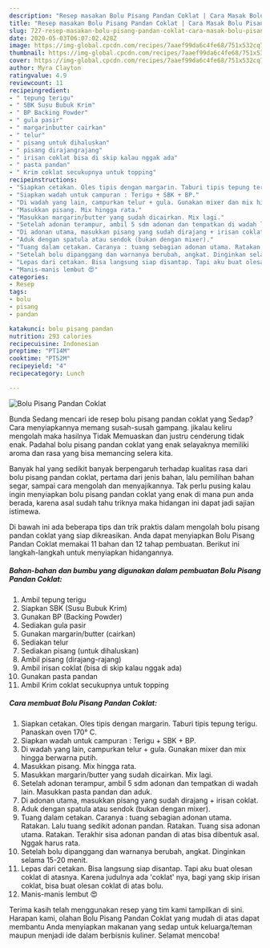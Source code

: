 ```yaml
---
description: "Resep masakan Bolu Pisang Pandan Coklat | Cara Masak Bolu Pisang Pandan Coklat Yang Enak Dan Lezat"
title: "Resep masakan Bolu Pisang Pandan Coklat | Cara Masak Bolu Pisang Pandan Coklat Yang Enak Dan Lezat"
slug: 727-resep-masakan-bolu-pisang-pandan-coklat-cara-masak-bolu-pisang-pandan-coklat-yang-enak-dan-lezat
date: 2020-05-03T06:07:02.428Z
image: https://img-global.cpcdn.com/recipes/7aaef99da6c4fe68/751x532cq70/bolu-pisang-pandan-coklat-foto-resep-utama.jpg
thumbnail: https://img-global.cpcdn.com/recipes/7aaef99da6c4fe68/751x532cq70/bolu-pisang-pandan-coklat-foto-resep-utama.jpg
cover: https://img-global.cpcdn.com/recipes/7aaef99da6c4fe68/751x532cq70/bolu-pisang-pandan-coklat-foto-resep-utama.jpg
author: Myra Clayton
ratingvalue: 4.9
reviewcount: 11
recipeingredient:
- " tepung terigu"
- " SBK Susu Bubuk Krim"
- " BP Backing Powder"
- " gula pasir"
- " margarinbutter cairkan"
- " telur"
- " pisang untuk dihaluskan"
- " pisang dirajangrajang"
- " irisan coklat bisa di skip kalau nggak ada"
- " pasta pandan"
- " Krim coklat secukupnya untuk topping"
recipeinstructions:
- "Siapkan cetakan. Oles tipis dengan margarin. Taburi tipis tepung terigu. Panaskan oven 170° C."
- "Siapkan wadah untuk campuran : Terigu + SBK + BP."
- "Di wadah yang lain, campurkan telur + gula. Gunakan mixer dan mix hingga berwarna putih."
- "Masukkan pisang. Mix hingga rata."
- "Masukkan margarin/butter yang sudah dicairkan. Mix lagi."
- "Setelah adonan terampur, ambil 5 sdm adonan dan tempatkan di wadah lain. Masukkan pasta pandan dan aduk."
- "Di adonan utama, masukkan pisang yang sudah dirajang + irisan coklat."
- "Aduk dengan spatula atau sendok (bukan dengan mixer)."
- "Tuang dalam cetakan. Caranya : tuang sebagian adonan utama. Ratakan. Lalu tuang sedikit adonan pandan. Ratakan. Tuang sisa adonan utama. Ratakan. Terakhir sisa adonan pandan di atas bisa dibentuk asal. Nggak harus rata."
- "Setelah bolu dipanggang dan warnanya berubah, angkat. Dinginkan selama 15-20 menit."
- "Lepas dari cetakan. Bisa langsung siap disantap. Tapi aku buat olesan coklat di atasnya. Karena judulnya ada &#39;coklat&#39; nya, bagi yang skip irisan coklat, bisa buat olesan coklat di atas bolu."
- "Manis-manis lembut 😍"
categories:
- Resep
tags:
- bolu
- pisang
- pandan

katakunci: bolu pisang pandan 
nutrition: 293 calories
recipecuisine: Indonesian
preptime: "PT14M"
cooktime: "PT52M"
recipeyield: "4"
recipecategory: Lunch

---
```



![Bolu Pisang Pandan Coklat](https://img-global.cpcdn.com/recipes/7aaef99da6c4fe68/751x532cq70/bolu-pisang-pandan-coklat-foto-resep-utama.jpg)

Bunda Sedang mencari ide resep bolu pisang pandan coklat yang Sedap? Cara menyiapkannya memang susah-susah gampang. jikalau keliru mengolah maka hasilnya Tidak Memuaskan dan justru cenderung tidak enak. Padahal bolu pisang pandan coklat yang enak selayaknya memiliki aroma dan rasa yang bisa memancing selera kita.

Banyak hal yang sedikit banyak berpengaruh terhadap kualitas rasa dari bolu pisang pandan coklat, pertama dari jenis bahan, lalu pemilihan bahan segar, sampai cara mengolah dan menyajikannya. Tak perlu pusing kalau ingin menyiapkan bolu pisang pandan coklat yang enak di mana pun anda berada, karena asal sudah tahu triknya maka hidangan ini dapat jadi sajian istimewa.




Di bawah ini ada beberapa tips dan trik praktis dalam mengolah bolu pisang pandan coklat yang siap dikreasikan. Anda dapat menyiapkan Bolu Pisang Pandan Coklat memakai 11 bahan dan 12 tahap pembuatan. Berikut ini langkah-langkah untuk menyiapkan hidangannya.

<!--inarticleads1-->

##### Bahan-bahan dan bumbu yang digunakan dalam pembuatan Bolu Pisang Pandan Coklat:

1. Ambil  tepung terigu
1. Siapkan  SBK (Susu Bubuk Krim)
1. Gunakan  BP (Backing Powder)
1. Sediakan  gula pasir
1. Gunakan  margarin/butter (cairkan)
1. Sediakan  telur
1. Sediakan  pisang (untuk dihaluskan)
1. Ambil  pisang (dirajang-rajang)
1. Ambil  irisan coklat (bisa di skip kalau nggak ada)
1. Gunakan  pasta pandan
1. Ambil  Krim coklat secukupnya untuk topping




<!--inarticleads2-->

##### Cara membuat Bolu Pisang Pandan Coklat:

1. Siapkan cetakan. Oles tipis dengan margarin. Taburi tipis tepung terigu. Panaskan oven 170° C.
1. Siapkan wadah untuk campuran : Terigu + SBK + BP.
1. Di wadah yang lain, campurkan telur + gula. Gunakan mixer dan mix hingga berwarna putih.
1. Masukkan pisang. Mix hingga rata.
1. Masukkan margarin/butter yang sudah dicairkan. Mix lagi.
1. Setelah adonan terampur, ambil 5 sdm adonan dan tempatkan di wadah lain. Masukkan pasta pandan dan aduk.
1. Di adonan utama, masukkan pisang yang sudah dirajang + irisan coklat.
1. Aduk dengan spatula atau sendok (bukan dengan mixer).
1. Tuang dalam cetakan. Caranya : tuang sebagian adonan utama. Ratakan. Lalu tuang sedikit adonan pandan. Ratakan. Tuang sisa adonan utama. Ratakan. Terakhir sisa adonan pandan di atas bisa dibentuk asal. Nggak harus rata.
1. Setelah bolu dipanggang dan warnanya berubah, angkat. Dinginkan selama 15-20 menit.
1. Lepas dari cetakan. Bisa langsung siap disantap. Tapi aku buat olesan coklat di atasnya. Karena judulnya ada &#39;coklat&#39; nya, bagi yang skip irisan coklat, bisa buat olesan coklat di atas bolu.
1. Manis-manis lembut 😍




Terima kasih telah menggunakan resep yang tim kami tampilkan di sini. Harapan kami, olahan Bolu Pisang Pandan Coklat yang mudah di atas dapat membantu Anda menyiapkan makanan yang sedap untuk keluarga/teman maupun menjadi ide dalam berbisnis kuliner. Selamat mencoba!
